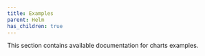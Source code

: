 ```yaml
---
title: Examples
parent: Helm
has_children: true
---
```


This section contains available documentation for charts examples.
